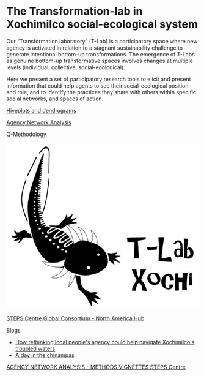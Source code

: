# The Transformation-lab in Xochimilco social-ecological system

Our “Transformation laboratory” (T-Lab) is a participatory space where new agency is activated in relation to a stagnant sustainability challenge to generate intentional bottom-up transformations. The emergence of T-Labs as genuine bottom-up transformative spaces involves changes at multiple levels (individual, collective, social-ecological).

Here we present a set of participatory research tools to elicit and present information that could help agents to see their social-ecological position and role, and to identify the practices they share with others within specific social networks, and spaces of action.


[Hiveplots and dendrograms](hiveplot)

[Agency Network Analysis](ANA)

[Q-Methodology](qmethodology)

<img src="Logo_Tlab.png" >

[STEPS Centre Global Consortium - North America Hub](https://steps-centre.org/global/north-america/)

Blogs
- [How rethinking local people's agency could help navigate Xochimilco's troubled waters](https://steps-centre.org/blog/new-forms-agency-help-navigate-xochimilcos-troubled-waters/)
- [A day in the chinampas](https://steps-centre.org/blog/a-day-in-the-chinampas/)

[AGENCY NETWORK ANALYSIS - METHODS VIGNETTES STEPS Centre](https://steps-centre.org/pathways-methods-vignettes/agency-network-analysis/)
